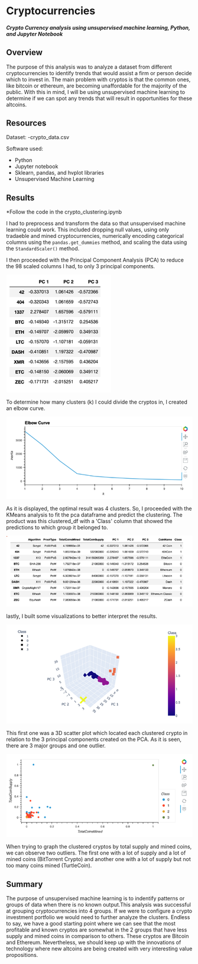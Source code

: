 # Cryptocurrencies
#### *Crypto Currency analysis using unsupervised machine learning, Python, and Jupyter Notebook*

## Overview

The purpose of this analysis was to analyze a dataset from different cryptocurrencies to identify trends that would assist a firm or person decide which to invest in. The main problem with cryptos is that the common ones, like bitcoin or ethereum, are becoming unaffordable for the majority of the public. With this in mind, I will be using unsupervised machine learning to determine if we can spot any trends that will result in opportunities for these altcoins. 

## Resources

Dataset:
  -crypto_data.csv

Software used: 
  - Python
  - Jupyter notebook
  - Sklearn, pandas, and hvplot libraries
  - Unsupervised Machine Learning


## Results

*Follow the code in the crypto_clustering.ipynb

I had to preprocess and transform the data so that unsupervised machine learning could work. This included dropping null values, using only tradaeble and mined cryptocurrencies, numerically encoding categorical columns using the `pandas.get_dummies` method, and scaling the data using the `StandardScaler()` method. 

I then proceeded with the Principal Component Analysis (PCA) to reduce the 98 scaled columns I had, to only 3 principal components. 

![Screenshot1](https://github.com/DannyJohnson-Hi/Cryptocurrencies/blob/main/images/screenshot1.png)

To determine how many clusters (k) I could divide the cryptos in, I created an elbow curve. 


![screenshot2](https://github.com/DannyJohnson-Hi/Cryptocurrencies/blob/main/images/screenshot2EC.png)

As it is displayed, the optimal result was 4 clusters. So, I proceeded with the KMeans analysis to fit the pca dataframe and predict the clustering. The product was this clustered_df with a 'Class' column that showed the predictions to which group it belonged to. 

![Screenshot3](https://github.com/DannyJohnson-Hi/Cryptocurrencies/blob/main/images/screenshot3.png)

lastly, I built some visualizations to better interpret the results. 

![screenshot4](https://github.com/DannyJohnson-Hi/Cryptocurrencies/blob/main/images/screenshot4.png)

This first one was a 3D scatter plot which located each clustered crypto in relation to the 3 principal components created on the PCA. As it is seen, there are 3 major groups and one outlier. 

![screenshot5](https://github.com/DannyJohnson-Hi/Cryptocurrencies/blob/main/images/screenshot5.png)

When trying to graph the clustered cryptos by total supply and mined coins, we can observe two outliers. The first one with a lot of supply and a lot of mined coins (BitTorrent Crypto) and another one with a lot of supply but not too many coins mined (TurtleCoin). 

## Summary

The purpose of unsupervised machine learning is to indentify patterns or groups of data when there is no known output.This analysis was successful at grouping cryptocurrencies into 4 groups. If we were to configure a crypto investment portfolio we would need to further analyze the clusters. Endless to say, we have a good starting point where we can see that the most profitable and known cryptos are somewhat in the 2 groups that have less supply and mined coins in comparison to others. These cryptos are Bitcoin and Ethereum. Nevertheless, we should keep up with the innovations of technology where new altcoins are being created with very interesting value propositions. 
